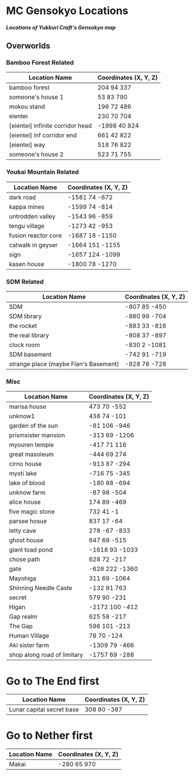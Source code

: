 # MC Gensokyo Locations
##### Locations of Yukkuri Craft's Gensokyo map

## Overworlds

### Bamboo Forest Related
Location Name | Coordinates (X, Y, Z)
------------ | -------------
bamboo forest |			204 94 337
someone's house 1 |	53 83 790
mokou stand |			196 72 486
eientei	|			230 70 704
[eientei] infinite corridor head | -1998 40 824
[eientei] inf corridor end |	661 42 822
[eientei] way 	|		518 76 822
someone's house 2	|		523 71 755
### Youkai Mountain Related
Location Name | Coordinates (X, Y, Z)
------------ | -------------
dark road |			-1581 74 -672
kappa mines |			-1599 74 -814
untrodden valley |		-1543 96 -859 
tengu village	|		-1273 42 -953
fusion reactor core |		-1687 18 -1150
catwalk in geyser |		-1664 151 -1155
sign 	|			-1657 124 -1099
kasen house 	|		-1800 78 -1270

### SDM Related
Location Name | Coordinates (X, Y, Z)
------------ | -------------
SDM 	|			-807 85 -450
SDM library |			-880 99 -704
the rocket 	|		-883 33 -816
the real library |		-808 37 -897
clock room 	|		-830 2 -1081
SDM basement |			-742 91 -719
strange place (maybe Flan's Basement) | -828 76 -728
		
		
### Misc
Location Name | Coordinates (X, Y, Z)
------------ | -------------
marisa house |			473 70 -552
unknow1 	|		438 74 -101
garden of the sun |		-81 106 -946
prismsister mansion 	|	-313 69 -1206
myouren temple 	|		-417 71 116
great masoleum 	|		-444 69 274
cirno house 	|		-913 87 -294
mysti lake 	|		-716 75 -345
lake of blood |			-180 88 -694
unknow farm 	|		-87 98 -504
alice house |			174 89 -469
five magic stone |		732 41 -1
parsee hosue |			837 17 -64
letty cave |			278 -67 -833
ghost house |			647 69 -515
giant toad pond |		-1618 93 -1033
chose path |			628 72 -217
gate		|		-628 222 -1360
Mayohiga	| 		311 69 -1064
Shinning Needle Caste | -132 91 763
secret	|		 	579 90 -231
Higan 	|			-2172 100 -412
Gap realm | 625 58 -217
The Gap | 596 101 -213
Human Village | 78 70 -124
Aki sister farm | -1309 79 -466
shop along road of limitary |	-1757 69 -288

# Go to The End first
Location Name | Coordinates (X, Y, Z)
------------ | -------------
Lunar capital secret base | 308 80 -387

# Go to Nether first
Location Name | Coordinates (X, Y, Z)
------------ | -------------
Makai  |			 -280 65 970 



